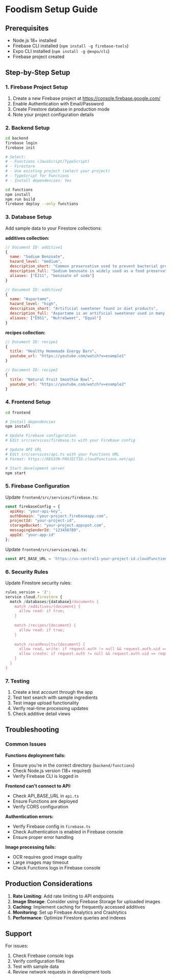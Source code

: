 # Foodism Setup Guide

## Prerequisites
- Node.js 18+ installed
- Firebase CLI installed (`npm install -g firebase-tools`)
- Expo CLI installed (`npm install -g @expo/cli`)
- Firebase project created

## Step-by-Step Setup

### 1. Firebase Project Setup

1. Create a new Firebase project at https://console.firebase.google.com/
2. Enable Authentication with Email/Password
3. Create Firestore database in production mode
4. Note your project configuration details

### 2. Backend Setup

```bash
cd backend
firebase login
firebase init

# Select:
# - Functions (JavaScript/TypeScript)
# - Firestore
# - Use existing project (select your project)
# - TypeScript for Functions
# - Install dependencies: Yes

cd functions
npm install
npm run build
firebase deploy --only functions
```

### 3. Database Setup

Add sample data to your Firestore collections:

**additives collection:**
```javascript
// Document ID: additive1
{
  name: "Sodium Benzoate",
  hazard_level: "medium",
  description_short: "Common preservative used to prevent bacterial growth",
  description_full: "Sodium benzoate is widely used as a food preservative. While generally recognized as safe, some studies suggest potential links to hyperactivity in children when combined with certain food dyes.",
  aliases: ["E211", "benzoate of soda"]
}

// Document ID: additive2
{
  name: "Aspartame",
  hazard_level: "high",
  description_short: "Artificial sweetener found in diet products",
  description_full: "Aspartame is an artificial sweetener used in many diet foods and beverages. Some studies have raised concerns about potential health effects with long-term consumption.",
  aliases: ["E951", "NutraSweet", "Equal"]
}
```

**recipes collection:**
```javascript
// Document ID: recipe1
{
  title: "Healthy Homemade Energy Bars",
  youtube_url: "https://youtube.com/watch?v=example1"
}

// Document ID: recipe2
{
  title: "Natural Fruit Smoothie Bowl",
  youtube_url: "https://youtube.com/watch?v=example2"
}
```

### 4. Frontend Setup

```bash
cd frontend

# Install dependencies
npm install

# Update Firebase configuration
# Edit src/services/firebase.ts with your Firebase config

# Update API URL
# Edit src/services/api.ts with your Functions URL
# Format: https://REGION-PROJECTID.cloudfunctions.net/api

# Start development server
npm start
```

### 5. Firebase Configuration

Update `frontend/src/services/firebase.ts`:

```javascript
const firebaseConfig = {
  apiKey: "your-api-key",
  authDomain: "your-project.firebaseapp.com",
  projectId: "your-project-id",
  storageBucket: "your-project.appspot.com",
  messagingSenderId: "123456789",
  appId: "your-app-id"
};
```

Update `frontend/src/services/api.ts`:

```javascript
const API_BASE_URL = 'https://us-central1-your-project-id.cloudfunctions.net/api';
```

### 6. Security Rules

Update Firestore security rules:

```javascript
rules_version = '2';
service cloud.firestore {
  match /databases/{database}/documents {
    match /additives/{document} {
      allow read: if true;
    }
    
    match /recipes/{document} {
      allow read: if true;
    }
    
    match /scanResults/{document} {
      allow read, write: if request.auth != null && request.auth.uid == resource.data.userId;
      allow create: if request.auth != null && request.auth.uid == request.resource.data.userId;
    }
  }
}
```

### 7. Testing

1. Create a test account through the app
2. Test text search with sample ingredients
3. Test image upload functionality
4. Verify real-time processing updates
5. Check additive detail views

## Troubleshooting

### Common Issues

**Functions deployment fails:**
- Ensure you're in the correct directory (`backend/functions`)
- Check Node.js version (18+ required)
- Verify Firebase CLI is logged in

**Frontend can't connect to API:**
- Check API_BASE_URL in `api.ts`
- Ensure Functions are deployed
- Verify CORS configuration

**Authentication errors:**
- Verify Firebase config in `firebase.ts`
- Check Authentication is enabled in Firebase console
- Ensure proper error handling

**Image processing fails:**
- OCR requires good image quality
- Large images may timeout
- Check Functions logs in Firebase console

## Production Considerations

1. **Rate Limiting**: Add rate limiting to API endpoints
2. **Image Storage**: Consider using Firebase Storage for uploaded images
3. **Caching**: Implement caching for frequently accessed additives
4. **Monitoring**: Set up Firebase Analytics and Crashlytics
5. **Performance**: Optimize Firestore queries and indexes

## Support

For issues:
1. Check Firebase console logs
2. Verify configuration files
3. Test with sample data
4. Review network requests in development tools